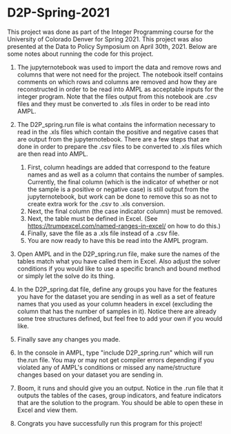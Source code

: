 # D2P-Spring-2021
This project was done as part of the Integer Programming course for the University of Colorado Denver for Spring 2021. This project was also presented at the Data to Policy Symposium on April 30th, 2021. Below are some notes about running the code for this project.

1) The jupyternotebook was used to import the data and remove rows and columns that were not need for the project. The notebook itself contains comments on which rows and columns are removed and how they are reconstructed in order to be read into AMPL as acceptable inputs for the integer program. Note that the files output from this notebook are .csv files and they must be converted to .xls files in order to be read into AMPL. 

2) The D2P_spring.run file is what contains the information necessary to read in the .xls files which contain the positive and negative cases that are output from the jupyternotebook. There are a few steps that are done in order to prepare the .csv files to be converted to .xls files which are then read into AMPL. 
    1. First, column headings are added that correspond to the feature names and as well as a column that contains the number of samples. Currently, the final column (which is the indicator of whether or not the sample is a positive or negative case) is still output from the jupyternotebook, but work can be done to remove this so as not to create extra work for the .csv to .xls conversion. 
    2. Next, the final column (the case indicator column) must be removed. 
    3. Next, the table must be defined in Excel. (See https://trumpexcel.com/named-ranges-in-excel/ on how to do this.)
    4. Finally, save the file as a .xls file instead of a .csv file.
    5. You are now ready to have this be read into the AMPL program. 

3) Open AMPL and in the D2P_spring.run file, make sure the names of the tables match what you have called them in Excel. Also adjust the solver conditions if you would like to use a specific branch and bound method or simply let the solve do its thing. 
4) In the D2P_spring.dat file, define any groups you have for the features you have for the dataset you are sending in as well as a set of feature names that you used as your column headers in excel (excluding the column that has the number of samples in it). Notice there are already some tree structures defined, but feel free to add your own if you would like. 
5) Finally save any changes you made.
6) In the console in AMPL, type "include D2P_spring.run" which will run the.run file. You may or may not get compiler errors depending if you violated any of AMPL's conditions or missed any name/structure changes based on your dataset you are sending in. 
7) Boom, it runs and should give you an output. Notice in the .run file that it outputs the tables of the cases, group indicators, and feature indicators that are the solution to the program. You should be able to open these in Excel and view them.
8) Congrats you have successfully run this program for this project!
